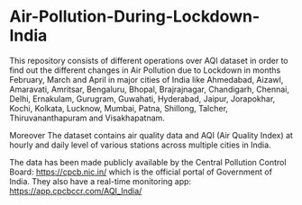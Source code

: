 # Air-Pollution-During-Lockdown-India
This repository consists of different operations over AQI dataset in order to find out the different changes in Air Pollution due to Lockdown in months February, March and April in major cities of India like Ahmedabad, Aizawl, Amaravati, Amritsar, Bengaluru, Bhopal, Brajrajnagar, Chandigarh, Chennai, Delhi, Ernakulam, Gurugram, Guwahati, Hyderabad, Jaipur, Jorapokhar, Kochi, Kolkata, Lucknow, Mumbai, Patna, Shillong, Talcher, Thiruvananthapuram and Visakhapatnam.

Moreover The dataset contains air quality data and AQI (Air Quality Index) at hourly and daily level of various stations across multiple cities in India.

The data has been made publicly available by the Central Pollution Control Board: https://cpcb.nic.in/ which is the official portal of Government of India. They also have a real-time monitoring app: https://app.cpcbccr.com/AQI_India/
